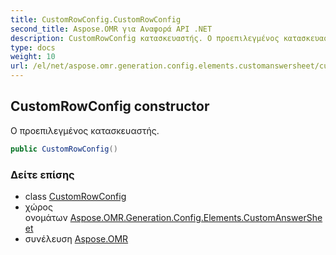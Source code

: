 ```yaml
---
title: CustomRowConfig.CustomRowConfig
second_title: Aspose.OMR για Αναφορά API .NET
description: CustomRowConfig κατασκευαστής. Ο προεπιλεγμένος κατασκευαστής.
type: docs
weight: 10
url: /el/net/aspose.omr.generation.config.elements.customanswersheet/customrowconfig/customrowconfig/
---
```

## CustomRowConfig constructor

Ο προεπιλεγμένος κατασκευαστής.

```csharp
public CustomRowConfig()
```

### Δείτε επίσης

* class [CustomRowConfig](../)
* χώρος ονομάτων [Aspose.OMR.Generation.Config.Elements.CustomAnswerSheet](../../customrowconfig/)
* συνέλευση [Aspose.OMR](../../../)


